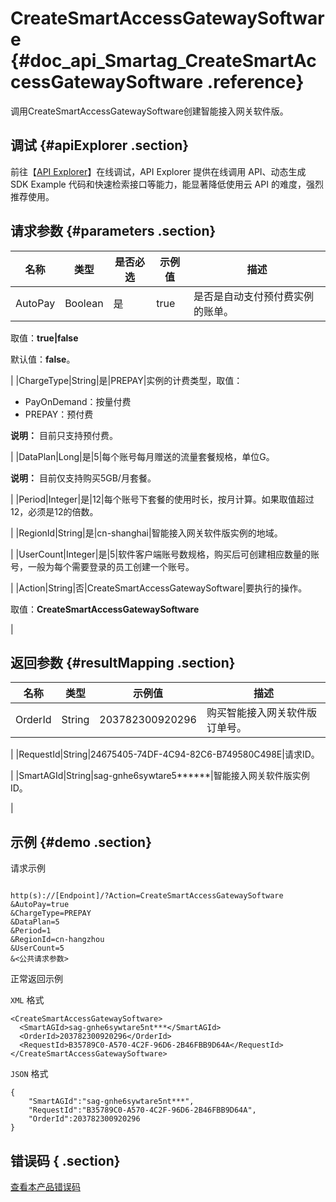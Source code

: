 # CreateSmartAccessGatewaySoftware {#doc_api_Smartag_CreateSmartAccessGatewaySoftware .reference}

调用CreateSmartAccessGatewaySoftware创建智能接入网关软件版。

## 调试 {#apiExplorer .section}

前往【[API Explorer](https://api.aliyun.com/#product=Smartag&api=CreateSmartAccessGatewaySoftware)】在线调试，API Explorer 提供在线调用 API、动态生成 SDK Example 代码和快速检索接口等能力，能显著降低使用云 API 的难度，强烈推荐使用。

## 请求参数 {#parameters .section}

|名称|类型|是否必选|示例值|描述|
|--|--|----|---|--|
|AutoPay|Boolean|是|true|是否是自动支付预付费实例的账单。

 取值：**true|false**

 默认值：**false**。

 |
|ChargeType|String|是|PREPAY|实例的计费类型，取值：

 -   PayOnDemand：按量付费
-   PREPAY：预付费

 **说明：** 目前只支持预付费。

 |
|DataPlan|Long|是|5|每个账号每月赠送的流量套餐规格，单位G。

 **说明：** 目前仅支持购买5GB/月套餐。

 |
|Period|Integer|是|12|每个账号下套餐的使用时长，按月计算。如果取值超过12，必须是12的倍数。

 |
|RegionId|String|是|cn-shanghai|智能接入网关软件版实例的地域。

 |
|UserCount|Integer|是|5|软件客户端账号数规格，购买后可创建相应数量的账号，一般为每个需要登录的员工创建一个账号。

 |
|Action|String|否|CreateSmartAccessGatewaySoftware|要执行的操作。

 取值：**CreateSmartAccessGatewaySoftware**

 |

## 返回参数 {#resultMapping .section}

|名称|类型|示例值|描述|
|--|--|---|--|
|OrderId|String|203782300920296|购买智能接入网关软件版订单号。

 |
|RequestId|String|24675405-74DF-4C94-82C6-B749580C498E|请求ID。

 |
|SmartAGId|String|sag-gnhe6sywtare5\*\*\*\*\*\*|智能接入网关软件版实例ID。

 |

## 示例 {#demo .section}

请求示例

``` {#request_demo}

http(s)://[Endpoint]/?Action=CreateSmartAccessGatewaySoftware
&AutoPay=true
&ChargeType=PREPAY
&DataPlan=5
&Period=1
&RegionId=cn-hangzhou
&UserCount=5
&<公共请求参数>

```

正常返回示例

`XML` 格式

``` {#xml_return_success_demo}
<CreateSmartAccessGatewaySoftware>
  <SmartAGId>sag-gnhe6sywtare5nt***</SmartAGId>
  <OrderId>203782300920296</OrderId>
  <RequestId>B35789C0-A570-4C2F-96D6-2B46FBB9D64A</RequestId>
</CreateSmartAccessGatewaySoftware>

```

`JSON` 格式

``` {#json_return_success_demo}
{
	"SmartAGId":"sag-gnhe6sywtare5nt***",
	"RequestId":"B35789C0-A570-4C2F-96D6-2B46FBB9D64A",
	"OrderId":203782300920296
}
```

## 错误码 { .section}

[查看本产品错误码](https://error-center.aliyun.com/status/product/Smartag)


